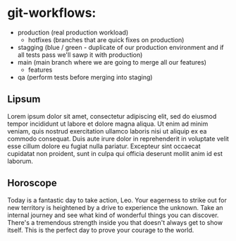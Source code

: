# git-workflows:

- production (real production workload)
    - hotfixes (branches that are quick fixes on production)
- stagging (blue / green - duplicate of our production environment and if all tests pass we'll sawp it with production)
- main (main branch where we are going to merge all our features)
    - features
- qa (perform tests before merging into staging)

## Lipsum

Lorem ipsum dolor sit amet, consectetur adipiscing elit, sed do eiusmod tempor incididunt ut labore et dolore magna aliqua. Ut enim ad minim veniam, quis nostrud exercitation ullamco laboris nisi ut aliquip ex ea commodo consequat. Duis aute irure dolor in reprehenderit in voluptate velit esse cillum dolore eu fugiat nulla pariatur. Excepteur sint occaecat cupidatat non proident, sunt in culpa qui officia deserunt mollit anim id est laborum.


## Horoscope
Today is a fantastic day to take action, Leo. Your eagerness to strike out for new territory is heightened by a drive to experience the unknown. Take an internal journey and see what kind of wonderful things you can discover. There's a tremendous strength inside you that doesn't always get to show itself. This is the perfect day to prove your courage to the world.